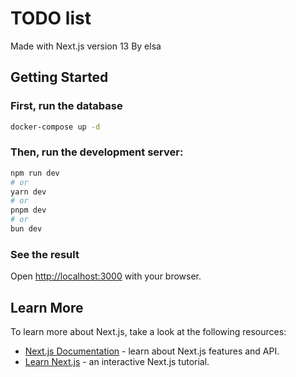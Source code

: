 # TODO list

Made with Next.js version 13
By elsa

## Getting Started

### First, run the database


```bash
docker-compose up -d
```


### Then, run the development server:

```bash
npm run dev
# or
yarn dev
# or
pnpm dev
# or
bun dev
```

### See the result

Open [http://localhost:3000](http://localhost:3000) with your browser.

## Learn More

To learn more about Next.js, take a look at the following resources:

- [Next.js Documentation](https://nextjs.org/docs) - learn about Next.js features and API.
- [Learn Next.js](https://nextjs.org/learn) - an interactive Next.js tutorial.
